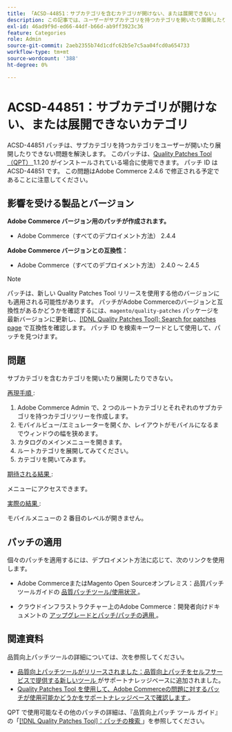 ```yaml
---
title: 「ACSD-44851：サブカテゴリを含むカテゴリが開けない、または展開できない」
description: この記事では、ユーザーがサブカテゴリを持つカテゴリを開いたり展開したりできない問題の解決策について説明します。
exl-id: 46ad9f9d-ed66-44df-b66d-ab9ff3923c36
feature: Categories
role: Admin
source-git-commit: 2aeb2355b74d1cdfc62b5e7c5aa04fcd0a654733
workflow-type: tm+mt
source-wordcount: '388'
ht-degree: 0%

---
```


# ACSD-44851：サブカテゴリが開けない、または展開できないカテゴリ

ACSD-44851 パッチは、サブカテゴリを持つカテゴリをユーザーが開いたり展開したりできない問題を解決します。 このパッチは、[Quality Patches Tool （QPT） ](/help/announcements/adobe-commerce-announcements/magento-quality-patches-released-new-tool-to-self-serve-quality-patches.md)1.1.20 がインストールされている場合に使用できます。 パッチ ID は ACSD-44851 です。 この問題はAdobe Commerce 2.4.6 で修正される予定であることに注意してください。

## 影響を受ける製品とバージョン

**Adobe Commerce バージョン用のパッチが作成されます。**

* Adobe Commerce（すべてのデプロイメント方法） 2.4.4

**Adobe Commerce バージョンとの互換性：**

* Adobe Commerce（すべてのデプロイメント方法） 2.4.0 ～ 2.4.5

>[!NOTE]
>
>パッチは、新しい Quality Patches Tool リリースを使用する他のバージョンにも適用される可能性があります。 パッチがAdobe Commerceのバージョンと互換性があるかどうかを確認するには、`magento/quality-patches` パッケージを最新バージョンに更新し、[[!DNL Quality Patches Tool]: Search for patches page](https://experienceleague.adobe.com/tools/commerce-quality-patches/index.html) で互換性を確認します。 パッチ ID を検索キーワードとして使用して、パッチを見つけます。

## 問題

サブカテゴリを含むカテゴリを開いたり展開したりできない。

<u> 再現手順 </u>:

1. Adobe Commerce Admin で、2 つのルートカテゴリとそれぞれのサブカテゴリを持つカテゴリツリーを作成します。
1. モバイルビュー/エミュレーターを開くか、レイアウトがモバイルになるまでウィンドウの幅を狭めます。
1. カタログのメインメニューを開きます。
1. ルートカテゴリを展開してみてください。
1. カテゴリを開いてみます。

<u> 期待される結果 </u>:

メニューにアクセスできます。

<u> 実際の結果 </u>:

モバイルメニューの 2 番目のレベルが開きません。

## パッチの適用

個々のパッチを適用するには、デプロイメント方法に応じて、次のリンクを使用します。

* Adobe CommerceまたはMagento Open Sourceオンプレミス：品質パッチツールガイドの [ 品質パッチツール/使用状況 ](https://experienceleague.adobe.com/docs/commerce-operations/tools/quality-patches-tool/usage.html)。

* クラウドインフラストラクチャー上のAdobe Commerce：開発者向けドキュメントの [ アップグレードとパッチ/パッチの適用 ](https://experienceleague.adobe.com/en/docs/commerce-cloud-service/user-guide/develop/upgrade/apply-patches)。

## 関連資料

品質向上パッチツールの詳細については、次を参照してください。

* [ 品質向上パッチツールがリリースされました：品質向上パッチをセルフサービスで提供する新しいツール ](/help/announcements/adobe-commerce-announcements/magento-quality-patches-released-new-tool-to-self-serve-quality-patches.md) がサポートナレッジベースに追加されました。
* [Quality Patches Tool を使用して、Adobe Commerceの問題に対するパッチが使用可能かどうかをサポートナレッジベースで確認します ](https://experienceleague.adobe.com/docs/commerce-knowledge-base/kb/support-tools/patches/check-patch-for-magento-issue-with-magento-quality-patches.html)。

QPT で使用可能なその他のパッチの詳細は、『品質向上パッチ ツール ガイド』の「[[!DNL Quality Patches Tool]：パッチの検索 ](https://experienceleague.adobe.com/tools/commerce-quality-patches/index.html)」を参照してください。
